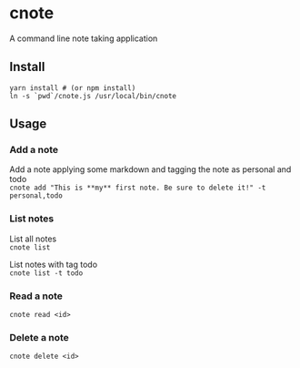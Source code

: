 # cnote
A command line note taking application

## Install
```
yarn install # (or npm install)
ln -s `pwd`/cnote.js /usr/local/bin/cnote  
```

## Usage
### Add a note
Add a note applying some markdown and tagging the note as personal and todo  
`cnote add "This is **my** first note. Be sure to delete it!" -t personal,todo`   

### List notes
List all notes  
`cnote list`

List notes with tag todo  
`cnote list -t todo`  

### Read a note
`cnote read <id>`  

### Delete a note
`cnote delete <id>`  
